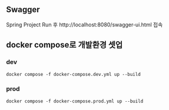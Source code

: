 ## Swagger

Spring Project Run 후 http://localhost:8080/swagger-ui.html 접속

## docker compose로 개발환경 셋업

### dev

```
docker compose -f docker-compose.dev.yml up --build
```

### prod

```
docker compose -f docker-compose.prod.yml up --build
```
